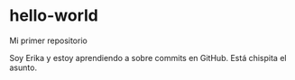 # hello-world
Mi primer repositorio

Soy Erika y estoy aprendiendo a sobre commits en GitHub. 
Está chispita el asunto.

